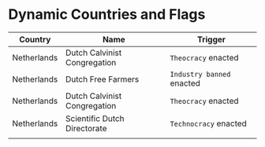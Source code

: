 # Dynamic Countries and Flags
 
 | Country     | Name                         | Trigger                   |
 | ----------- | ---------------------------- | ------------------------- |
 | Netherlands | Dutch Calvinist Congregation | `Theocracy` enacted       |
 | Netherlands | Dutch Free Farmers           | `Industry banned` enacted |
 | Netherlands | Dutch Calvinist Congregation | `Theocracy` enacted       |
 | Netherlands | Scientific Dutch Directorate | `Technocracy` enacted     |
 |             |                              |                           |
   
